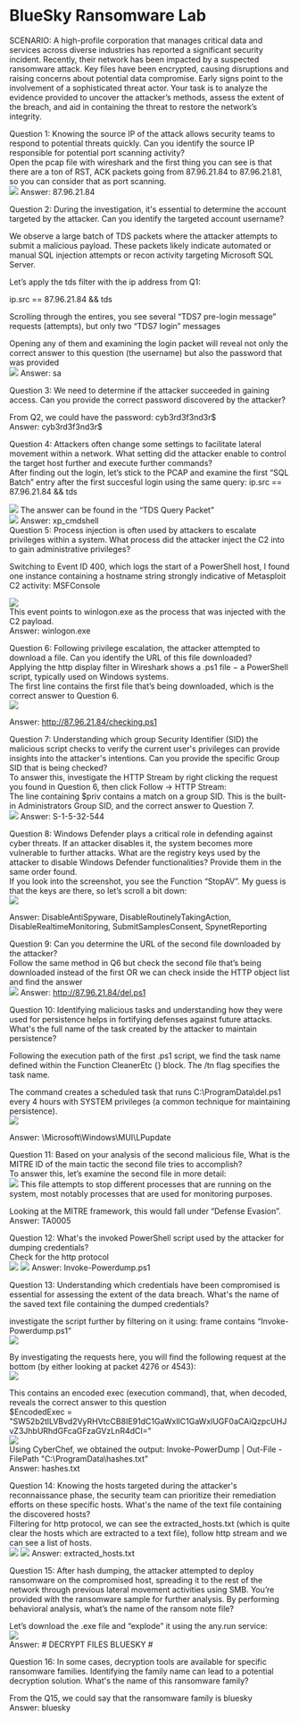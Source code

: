 # BlueSky Ransomware Lab 
SCENARIO: A high-profile corporation that manages critical data and services across diverse industries has reported a significant security incident. Recently, their network has been impacted by a suspected ransomware attack. Key files have been encrypted, causing disruptions and raising concerns about potential data compromise. Early signs point to the involvement of a sophisticated threat actor. Your task is to analyze the evidence provided to uncover the attacker’s methods, assess the extent of the breach, and aid in containing the threat to restore the network’s integrity.

Question 1: Knowing the source IP of the attack allows security teams to respond to potential threats quickly. Can you identify the source IP responsible for potential port scanning activity?  
Open the pcap file with wireshark and the first thing you can see is that there are a ton of RST, ACK packets going from 87.96.21.84 to 87.96.21.81, so you can consider that as port scanning.  
![](images/1.png)
Answer: 87.96.21.84

Question 2: During the investigation, it's essential to determine the account targeted by the attacker. Can you identify the targeted account username?

We observe a large batch of TDS packets where the attacker attempts to submit a malicious payload. These packets likely indicate automated or manual SQL injection attempts or recon activity targeting Microsoft SQL Server.

Let’s apply the tds filter with the ip address from Q1:

ip.src \== 87.96.21.84 && tds

Scrolling through the entires, you see several “TDS7 pre-login message” requests (attempts), but only two “TDS7 login” messages

Opening any of them and examining the login packet will reveal not only the correct answer to this question (the username) but also the password that was provided   
![](images/2.png) 
Answer: sa

Question 3: We need to determine if the attacker succeeded in gaining access. Can you provide the correct password discovered by the attacker?

From Q2, we could have the password: cyb3rd3f3nd3r$  
Answer: cyb3rd3f3nd3r$

Question 4: Attackers often change some settings to facilitate lateral movement within a network. What setting did the attacker enable to control the target host further and execute further commands?  
After finding out the login, let’s stick to the PCAP and examine the first “SQL Batch” entry after the first succesful login using the same query: ip.src \== 87.96.21.84 && tds

![](images/3.png) 
The answer can be found in the “TDS Query Packet”   
![](images/4.png) 
Answer: xp\_cmdshell  
Question 5: Process injection is often used by attackers to escalate privileges within a system. What process did the attacker inject the C2 into to gain administrative privileges?

Switching to Event ID 400, which logs the start of a PowerShell host, I found one instance containing a hostname string strongly indicative of Metasploit C2 activity: MSFConsole

![](images/5.png)  
This event points to winlogon.exe as the process that was injected with the C2 payload.  
Answer:  winlogon.exe

Question 6: Following privilege escalation, the attacker attempted to download a file. Can you identify the URL of this file downloaded?  
Applying the http display filter in Wireshark shows a .ps1 file − a PowerShell script, typically used on Windows systems.  
The first line contains the first file that’s being downloaded, which is the correct answer to Question 6\.  
![](images/6.png)

Answer: http://87.96.21.84/checking.ps1

Question 7: Understanding which group Security Identifier (SID) the malicious script checks to verify the current user's privileges can provide insights into the attacker's intentions. Can you provide the specific Group SID that is being checked?  
To answer this, investigate the HTTP Stream by right clicking the request you found in Question 6, then click Follow \-\> HTTP Stream:  
The line containing $priv contains a match on a group SID. This is the built-in Administrators Group SID, and the correct answer to Question 7\.   
![](images/7.png)
Answer: S-1-5-32-544

Question 8: Windows Defender plays a critical role in defending against cyber threats. If an attacker disables it, the system becomes more vulnerable to further attacks. What are the registry keys used by the attacker to disable Windows Defender functionalities? Provide them in the same order found.  
If you look into the screenshot, you see the Function “StopAV”. My guess is that the keys are there, so let’s scroll a bit down:  
![](images/8.png)

Answer: DisableAntiSpyware, DisableRoutinelyTakingAction, DisableRealtimeMonitoring, SubmitSamplesConsent, SpynetReporting

Question 9: Can you determine the URL of the second file downloaded by the attacker?  
Follow the same method in Q6 but check the second file that’s being downloaded instead of the first OR we can check inside the HTTP object list and find the answer  
![](images/9.png) 
Answer: http://87.96.21.84/del.ps1

Question 10: Identifying malicious tasks and understanding how they were used for persistence helps in fortifying defenses against future attacks. What's the full name of the task created by the attacker to maintain persistence?

Following the execution path of the first .ps1 script, we find the task name defined within the Function CleanerEtc {} block. The /tn flag specifies the task name.

The command creates a scheduled task that runs C:\\ProgramData\\del.ps1 every 4 hours with SYSTEM privileges (a common technique for maintaining persistence).  
![](images/10.png)

Answer: \\Microsoft\\Windows\\MUI\\LPupdate

Question 11: Based on your analysis of the second malicious file, What is the MITRE ID of the main tactic the second file tries to accomplish?  
To answer this, let’s examine the second file in more detail:  
![](images/11.png)
This file attempts to stop different processes that are running on the system, most notably processes that are used for monitoring purposes.

Looking at the MITRE framework, this would fall under “Defense Evasion”.   
Answer: TA0005

Question 12: What's the invoked PowerShell script used by the attacker for dumping credentials?  
Check for the http protocol   
![](images/12.png) 
![](images/13.png)
Answer: Invoke-Powerdump.ps1

Question 13: Understanding which credentials have been compromised is essential for assessing the extent of the data breach. What's the name of the saved text file containing the dumped credentials?

investigate the script further by filtering on it using: frame contains “Invoke-Powerdump.ps1”  
![](images/14.png)

By investigating the requests here, you will find the following request at the bottom (by either looking at packet 4276 or 4543):  
![](images/15.png)

This contains an encoded exec (execution command), that, when decoded, reveals the correct answer to this question  
$EncodedExec \= "SW52b2tlLVBvd2VyRHVtcCB8IE91dC1GaWxlIC1GaWxlUGF0aCAiQzpcUHJvZ3JhbURhdGFcaGFzaGVzLnR4dCI="  
![](images/11.png)  
Using CyberChef, we obtained the output: Invoke-PowerDump | Out-File \-FilePath "C:\\ProgramData\\hashes.txt"   
Answer: hashes.txt

Question 14: Knowing the hosts targeted during the attacker's reconnaissance phase, the security team can prioritize their remediation efforts on these specific hosts. What's the name of the text file containing the discovered hosts?  
Filtering for http protocol, we can see the extracted\_hosts.txt (which is quite clear the hosts which are extracted to a text file), follow http stream and we can see a list of hosts.   
![](images/16.png) 
![](images/17.png) 
Answer: extracted\_hosts.txt

Question 15: After hash dumping, the attacker attempted to deploy ransomware on the compromised host, spreading it to the rest of the network through previous lateral movement activities using SMB. You’re provided with the ransomware sample for further analysis. By performing behavioral analysis, what’s the name of the ransom note file?

Let’s download the .exe file and “explode” it using the any.run service:  
![](images/18.png)  
Answer: \# DECRYPT FILES BLUESKY \# 

Question 16: In some cases, decryption tools are available for specific ransomware families. Identifying the family name can lead to a potential decryption solution. What's the name of this ransomware family?

From the Q15, we could say that the ransomware family is bluesky  
Answer: bluesky
